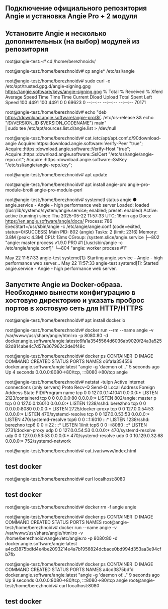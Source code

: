 ## Подключение официального репозитория Angie и установка Angie Pro + 2 модуля
## Установите Angie и несколько дополнительных (на выбор) модулей из репозитория
root@angie-test:~# cd /home/berezhnoidv/

root@angie-test:/home/berezhnoidv# cp angie* /etc/ssl/angie

root@angie-test:/home/berezhnoidv# sudo curl -o /etc/apt/trusted.gpg.d/angie-signing.gpg \
            https://angie.software/keys/angie-signing.gpg
  % Total    % Received % Xferd  Average Speed   Time    Time     Time  Current
                                 Dload  Upload   Total   Spent    Left  Speed
100  4491  100  4491    0     0  69623      0 --:--:-- --:--:-- --:--:-- 70171

root@angie-test:/home/berezhnoidv# echo "deb https://download.angie.software/angie-pro/$(. /etc/os-release && echo "$ID/$VERSION_ID $VERSION_CODENAME") main" \
    | sudo tee /etc/apt/sources.list.d/angie.list > /dev/null
    
root@angie-test:/home/berezhnoidv# cat /etc/apt/apt.conf.d/90download-angie
Acquire::https::download.angie.software::Verify-Peer "true";
Acquire::https::download.angie.software::Verify-Host "true";
Acquire::https::download.angie.software::SslCert     "/etc/ssl/angie/angie-repo.crt";
Acquire::https::download.angie.software::SslKey      "/etc/ssl/angie/angie-repo.key";

root@angie-test:/home/berezhnoidv# apt update

root@angie-test:/home/berezhnoidv# apt install angie-pro angie-pro-module-brotli angie-pro-module-perl

root@angie-test:/home/berezhnoidv# systemctl status angie
● angie.service - Angie - high performance web server
     Loaded: loaded (/usr/lib/systemd/system/angie.service; enabled; preset: enabled)
     Active: active (running) since Thu 2025-05-22 11:57:33 UTC; 16min ago
       Docs: https://en.angie.software/angie/docs/
    Process: 786 ExecStart=/usr/sbin/angie -c /etc/angie/angie.conf (code=exited, status=0/SUCCESS)
   Main PID: 802 (angie)
      Tasks: 2 (limit: 2316)
     Memory: 3.8M (peak: 4.3M)
        CPU: 13ms
     CGroup: /system.slice/angie.service
             ├─802 "angie: master process v1.9.0 PRO #1 [/usr/sbin/angie -c /etc/angie/angie.conf]"
             └─804 "angie: worker process #1"

May 22 11:57:33 angie-test systemd[1]: Starting angie.service - Angie - high performance web server...
May 22 11:57:33 angie-test systemd[1]: Started angie.service - Angie - high performance web server.

## Запустите Angie из Docker-образа. Необходимо вынести конфигурацию в хостовую директорию и указать проброс портов в хостовую сеть для HTTP/HTTPS
root@angie-test:/home/berezhnoidv# apt install docker.io

root@angie-test:/home/berezhnoidv# docker run --rm --name angie -v /var/www:/usr/share/angie/html:ro  -p 8080:80 -d docker.angie.software/angie:latestc6fa1a3545564d6036ab9020f24a3a52582d814abe4c7d57e367962c2de0f48c

root@angie-test:/home/berezhnoidv# docker ps
CONTAINER ID   IMAGE                                COMMAND                  CREATED         STATUS         PORTS                                   NAMES
c6fa1a354556   docker.angie.software/angie:latest   "angie -g 'daemon of…"   5 seconds ago   Up 4 seconds   0.0.0.0:8080->80/tcp, :::8080->80/tcp   angie

root@angie-test:/home/berezhnoidv# netstat -tulpn
Active Internet connections (only servers)
Proto Recv-Q Send-Q Local Address           Foreign Address         State       PID/Program name
tcp        0      0 127.0.0.1:41041         0.0.0.0:*               LISTEN      2123/containerd
tcp        0      0 0.0.0.0:80              0.0.0.0:*               LISTEN      802/angie: master p
tcp        0      0 127.0.0.1:6010          0.0.0.0:*               LISTEN      1238/sshd: berezhno
tcp        0      0 0.0.0.0:8080            0.0.0.0:*               LISTEN      2725/docker-proxy
tcp        0      0 127.0.0.54:53           0.0.0.0:*               LISTEN      470/systemd-resolve
tcp        0      0 127.0.0.53:53           0.0.0.0:*               LISTEN      470/systemd-resolve
tcp6       0      0 ::1:6010                :::*                    LISTEN      1238/sshd: berezhno
tcp6       0      0 :::22                   :::*                    LISTEN      1/init
tcp6       0      0 :::8080                 :::*                    LISTEN      2731/docker-proxy
udp        0      0 127.0.0.54:53           0.0.0.0:*                           470/systemd-resolve
udp        0      0 127.0.0.53:53           0.0.0.0:*                           470/systemd-resolve
udp        0      0 10.129.0.32:68          0.0.0.0:*                           752/systemd-network

root@angie-test:/home/berezhnoidv# cat /var/www/index.html
<h2>test docker</h2>

root@angie-test:/home/berezhnoidv# curl localhost:8080
<h2>test docker</h2>

root@angie-test:/home/berezhnoidv# docker rm -f angie
angie

root@angie-test:/home/berezhnoidv# docker ps
CONTAINER ID   IMAGE     COMMAND   CREATED   STATUS    PORTS     NAMES
root@angie-test:/home/berezhnoidv# docker run  --name angie -v /var/www:/usr/share/angie/html:ro -v /home/berezhnoidv/angie:/etc/angie:ro -p 8080:80 -d docker.angie.software/angie:latest
a4cd3875bdfd4e4be2093214e4a7b1956824dcbace0bd994d353aa3e94cfb7fb

root@angie-test:/home/berezhnoidv# docker ps
CONTAINER ID   IMAGE                                COMMAND                  CREATED         STATUS         PORTS                                   NAMES
a4cd3875bdfd   docker.angie.software/angie:latest   "angie -g 'daemon of…"   9 seconds ago   Up 9 seconds   0.0.0.0:8080->80/tcp, :::8080->80/tcp   angie
root@angie-test:/home/berezhnoidv# curl localhost:8080
<h2>test docker</h2>


